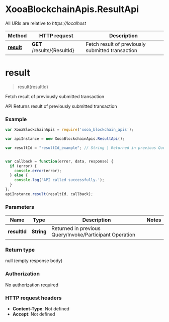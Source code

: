 # XooaBlockchainApis.ResultApi

All URIs are relative to *https://localhost*

Method | HTTP request | Description
------------- | ------------- | -------------
[**result**](ResultApi.md#result) | **GET** /results/{ResultId} | Fetch result of previously submitted transaction


<a name="result"></a>
# **result**
> result(resultId)

Fetch result of previously submitted transaction

API Returns result of previously submitted transaction

### Example
```javascript
var XooaBlockchainApis = require('xooa_blockchain_apis');

var apiInstance = new XooaBlockchainApis.ResultApi();

var resultId = "resultId_example"; // String | Returned in previous Query/Invoke/Participant Operation


var callback = function(error, data, response) {
  if (error) {
    console.error(error);
  } else {
    console.log('API called successfully.');
  }
};
apiInstance.result(resultId, callback);
```

### Parameters

Name | Type | Description  | Notes
------------- | ------------- | ------------- | -------------
 **resultId** | **String**| Returned in previous Query/Invoke/Participant Operation | 

### Return type

null (empty response body)

### Authorization

No authorization required

### HTTP request headers

 - **Content-Type**: Not defined
 - **Accept**: Not defined


